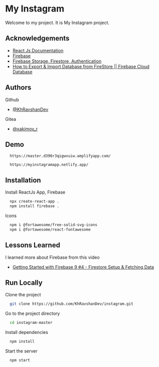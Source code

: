 
# My Instagram

Welcome to my project. It is My Instagram project.


## Acknowledgements

 - [React Js Documentation](https://reactjs.org/)
 - [Firebase](https://firebase.google.com/)
 - [Firebase Storage, Firestore, Authentication](https://console.firebase.google.com/)
 - [How to Export & Import Database from FireStore || Firebase Cloud Database](https://www.youtube.com/watch?v=V13tFNFELiQ)


## Authors

Github
- [@KhRavshanDev](https://github.com/KhRavshanDev)

Gitea
- [@xakimov_r](https://git.us.qwasar.io/xakimov_r)
## Demo

```
  https://master.d396r3qigwvuiw.amplifyapp.com/
```

```
  https://myinstagramapp.netlify.app/
```  

## Installation

Install ReactJs App, Firebase

```bash
  npx create-react-app .
  npm install firebase .
```

Icons

```bash
  npm i @fortawesome/free-solid-svg-icons
  npm i @fortawesome/react-fontawesome
```
## Lessons Learned

I learned more about Firebase from this video
- [Getting Started with Firebase 9 #4 - Firestore Setup & Fetching Data](https://www.youtube.com/watch?v=2yNyiW_41H8)
## Run Locally

Clone the project

```bash
  git clone https://github.com/KhRavshanDev/instagram.git
```

Go to the project directory

```bash
  cd instagram-master
```

Install dependencies

```bash
  npm install
```

Start the server

```bash
  npm start
```

